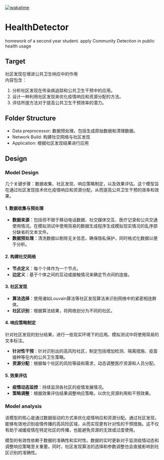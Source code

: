 [![wakatime](https://wakatime.com/badge/user/306f2016-648f-4ed3-822c-e9d658a056c8/project/018d1c03-117f-4eba-a68a-a8f5526acbd8.svg)](https://wakatime.com/badge/user/306f2016-648f-4ed3-822c-e9d658a056c8/project/018d1c03-117f-4eba-a68a-a8f5526acbd8)
# HealthDetector
homework of a second year student. apply Community Detection in public health usage

## Target
社区发现在增进公共卫生响应中的作用  
内容包含：  
1. 分析社区发现在传染病追踪和公共卫生干预中的应用。
2. 设计一种利用社区发现来优化疫情响应和资源分配的方法。
3. 评估所提方法对于提高公共卫生干预效率的潜力。

## Folder Structure
- Data preprocessor: 数据预处理，包括生成原始数据和清理数据。
- Network Build: 构建社交网络与社区发现
- Application: 根据社区发现结果进行应用

## Design
### Model Design
几个关键步骤：数据收集、社区发现、响应策略制定，以及效果评估。这个模型旨在通过社区发现技术优化疫情响应和资源分配，从而提高公共卫生干预的效率和效果。

#### 1. 数据收集与预处理
- **数据来源**：包括但不限于移动电话数据、社交媒体交互、医疗记录和公共交通使用情况。在模拟测试中使用简易的数据生成程序生成模拟现实情况的乱序部分缺省的文本文件。
- **数据预处理**：清洗数据以剔除无关信息，确保隐私保护，同时格式化数据以便于分析。

#### 2. 构建社交网络
- **节点定义**：每个个体作为一个节点。
- **边定义**：基于个体之间的互动或接触情况来确定节点间的连接。

#### 3. 社区发现
- **算法选择**：使用诸如Louvain算法等社区发现算法来识别网络中的紧密相连群体。
- **社区识别**：根据算法结果，将网络划分为不同的社区。

#### 4. 响应策略制定
针对社区发现的划分结果，进行一些现实环境下的应用。模拟测试中将使用简易的文本标注。
- **针对性干预**：针对识别出的高风险社区，制定包括增加检测、隔离措施、疫苗接种等在内的公共卫生策略。
- **资源分配**：根据每个社区的风险等级和需求，动态调整医疗资源和人员分配。

#### 5. 效果评估
- **疫情动态监控**：持续监测各社区的疫情发展情况。
- **策略调整**：根据效果评估结果调整响应策略，以优化资源利用和干预效果。

### Model analysis

该模型的核心是通过数据驱动的方式来优化疫情响应和资源分配。通过社区发现，能够有效地识别疫情传播的高风险区域，从而实现更有针对性的干预措施。这不仅有助于减缓疫情在特定社区的传播，也能避免资源的无效或过度使用。

模型的有效性依赖于数据的准确性和实时性。数据的实时更新对于监测疫情动态和调整响应策略至关重要。同时，社区发现算法的选择和参数调整也会直接影响到社区识别的准确性。
